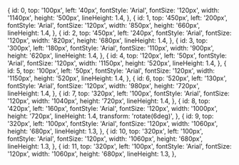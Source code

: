 {
id: 0,
top: '100px',
left: '40px',
fontStyle: 'Arial',
fontSize: '120px',
width: '1140px',
height: '500px',
lineHeight: 1.4,
},
{
id: 1,
top: '450px',
left: '200px',
fontStyle: 'Arial',
fontSize: '120px',
width: '850px',
height: '660px',
lineHeight: 1.4,
},
{
id: 2,
top: '450px',
left: '240px',
fontStyle: 'Arial',
fontSize: '120px',
width: '820px',
height: '680px',
lineHeight: 1.4,
},
{
id: 3,
top: '300px',
left: '180px',
fontStyle: 'Arial',
fontSize: '110px',
width: '900px',
height: '620px',
lineHeight: 1.4,
},
{
id: 4,
top: '120px',
left: '50px',
fontStyle: 'Arial',
fontSize: '120px',
width: '1150px',
height: '520px',
lineHeight: 1.4,
},
{
id: 5,
top: '100px',
left: '50px',
fontStyle: 'Arial',
fontSize: '120px',
width: '1150px',
height: '520px',
lineHeight: 1.4,
},
{
id: 6,
top: '520px',
left: '130px',
fontStyle: 'Arial',
fontSize: '120px',
width: '980px',
height: '720px',
lineHeight: 1.4,
},
{
id: 7,
top: '320px',
left: '100px',
fontStyle: 'Arial',
fontSize: '120px',
width: '1040px',
height: '720px',
lineHeight: 1.4,
},
{
id: 8,
top: '420px',
left: '160px',
fontStyle: 'Arial',
fontSize: '120px',
width: '1000px',
height: '720px',
lineHeight: 1.4,
transform: 'rotate(6deg)',
},
{
id: 9,
top: '320px',
left: '100px',
fontStyle: 'Arial',
fontSize: '120px',
width: '1060px',
height: '680px',
lineHeight: 1.3,
},
{
id: 10,
top: '320px',
left: '100px',
fontStyle: 'Arial',
fontSize: '120px',
width: '1060px',
height: '680px',
lineHeight: 1.3,
},
{
id: 11,
top: '320px',
left: '100px',
fontStyle: 'Arial',
fontSize: '120px',
width: '1060px',
height: '680px',
lineHeight: 1.3,
},
